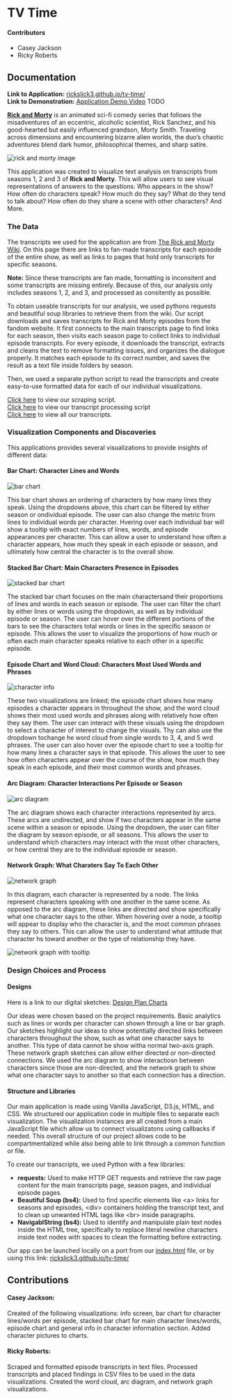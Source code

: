 # TV Time

#### Contributors

- Casey Jackson
- Ricky Roberts

## Documentation

**Link to Application:** [rickslick3.github.io/tv-time/](https://rickslick3.github.io/tv-time/) <br/>
**Link to Demonstration:** [Application Demo Video](https://www.youtube.com/watch?v=xvFZjo5PgG0) TODO

[**Rick and Morty**](https://en.wikipedia.org/wiki/Rick_and_Morty) is an animated sci-fi comedy series that follows the misadventures of an eccentric, alcoholic scientist, Rick Sanchez, and his good-hearted but easily influenced grandson, Morty Smith. Traveling across dimensions and encountering bizarre alien worlds, the duo’s chaotic adventures blend dark humor, philosophical themes, and sharp satire.

![rick and morty image](/documentation-files/rick-and-morty.jpg)

This application was created to visualize text analysis on transcripts from seasons 1, 2 and 3 of **Rick and Morty**. This will allow users to see visual representations of answers to the questions: Who appears in the show? How often do characters speak? How much do they say? What do they tend to talk about? How often do they share a scene with other characters? And More.

### The Data

The transcripts we used for the application are from [The Rick and Morty Wiki](https://rickandmorty.fandom.com/wiki/Category:Transcripts). On this page there are links to fan-made transcripts for each episode of the entire show, as well as links to pages that hold only transcripts for specific seasons. 

**Note:** Since these transcripts are fan made, formatting is inconsitent and some transcripts are missing entirely. Because of this, our analysis only includes seasons 1, 2, and 3, and processed as consitently as possible. 

To obtain useable transcripts for our analysis, we used pythons requests and beautiful soup libraries to retrieve them from the wiki. Our script downloads and saves transcripts for Rick and Morty episodes from the fandom website. It first connects to the main transcripts page to find links for each season, then visits each season page to collect links to individual episode transcripts. For every episode, it downloads the transcript, extracts and cleans the text to remove formatting issues, and organizes the dialogue properly. It matches each episode to its correct number, and saves the result as a text file inside folders by season.

Then, we used a separate python script to read the transcripts and create easy-to-use formatted data for each of our individual visualizations. 

[Click here](https://github.com/RickSlick3/tv-time/blob/main/scraping.py) to view our scraping script. <br/>
[Click here](https://github.com/RickSlick3/tv-time/blob/main/preprocessing.py) to view our transcript processing script <br/>
[Click here](https://github.com/RickSlick3/tv-time/tree/main/transcripts) to view all our transcripts.

### Visualization Components and Discoveries

This applications provides several visualizations to provide insights of different data:

#### Bar Chart: Character Lines and Words

![bar chart](/documentation-files/bar-chart.png)

This bar chart shows an ordering of characters by how many lines they speak. Using the dropdowns above, this chart can be filtered by either season or ondividual episode. The user can also change the metric from lines to individual words per character. Hvering over each individual bar will show a tooltip with exact numbers of lines, words, and episode appearances per character. This can allow a user to understand how often a character appears, how much they speak in each episode or season, and ultimately how central the character is to the overall show. 

#### Stacked Bar Chart: Main Characters Presence in Episodes

![stacked bar chart](/documentation-files/stacked-bar-chart.png)

The stacked bar chart focuses on the main charactersand their proportions of lines and words in each season or episode. The user can filter the chart by either lines or words using the dropdown, as well as by individual episode or season. The user can hover over the different portions of the bars to see the characters total words or lines in the specific season or episode. This allows the user to visualize the proportions of how much or often each main character speaks relative to each other in a specific episode.

#### Episode Chart and Word Cloud: Characters Most Used Words and Phrases

![character info](/documentation-files/character-info.png)

These two visualizations are linked; the episode chart shows how many episodes a character appears in throughout the show, and the word cloud shows their most used words and phrases along with relatively how often they say them. The user can interact with these visuals using the dropdown to select a character of interest to change the visuals. Thy can also use the dropdown tochange he word cloud from single words to 3, 4, and 5 wrd phrases. The user can also hover over the episode chart to see a tooltip for how many lines a character says in that episode. This allows the user to see how often characters appear over the course of the show, how much they speak in each episode, and their most common words and phrases. 

#### Arc Diagram: Character Interactions Per Episode or Season

![arc diagram](/documentation-files/arc-diagram.png)

The arc diagram shows each character interactions represented by arcs. These arcs are undirected, and show if two characters appear in the same scene within a season or episode. Using the dropdown, the user can filter the diagram by season episode, or all seasons. This allows the user to understand which characters may interact with the most other characters, or how central they are to the individual epiosde or season. 

#### Network Graph: What Charaters Say To Each Other

![network graph](/documentation-files/network.png)

In this diagram, each character is represented by a node. The links represent characters speaking with one another in the same scene. As opposed to the arc diagram, these links are directed and show specifically what one character says to the other. When hovering over a node, a tooltip will appear to display who the character is, and the most common phrases they say to others. This can allow the user to understand what attitude that character hs toward another or the type of relationship they have.

![network graph with tooltip](/documentation-files/network-tooltip.png)

### Design Choices and Process

#### Designs

Here is a link to our digital sketches: [Design Plan Charts](/documentation-files/tv-time-visual-sketches.pdf)

Our ideas were chosen based on the project requirements. Basic analytics such as lines or words per character can shown through a line or bar graph. Our sketches highlight our ideas to show potentially directed links between characters throughout the show, such as what one character says to another. This type of data cannot be show witha normal two-axis graph. These network graph sketches can allow either directed or non-directed connections. We used the arc diagram to show interactiosn between characters since those are non-directed, and the network graph to show what one character says to another so that each connection has a direction.  

#### Structure and Libraries

Our main application is made using Vanilla JavaScript, D3.js, HTML, and CSS. We structured our application code in multiple files to separate each visualization. The visualization instances are all created from a main JavaScript file which allow us to connect visualizatons using callbacks if needed. This overall structure of our project allows code to be compartmentalized while also being able to link through a common function or file.

To create our transcripts, we used Python with a few libraries:
- **requests:** Used to make HTTP GET requests and retrieve the raw page content for the main transcripts page, season pages, and individual episode pages.
- **Beautiful Soup (bs4):** Used to find specific elements like \<a> links for seasons and episodes, \<div> containers holding the transcript text, and to clean up unwanted HTML tags like \<br> inside paragraphs.
- **NavigablString (bs4):** Used to identify and manipulate plain text nodes inside the HTML tree, specifically to replace literal newline characters inside text nodes with spaces to clean the formatting before extracting.

Our app can be launched locally on a port from our [index.html](https://github.com/RickSlick3/tv-time/blob/main/docs/index.html) file, or by using this link: [rickslick3.github.io/tv-time/](https://rickslick3.github.io/tv-time/)

## Contributions

#### Casey Jackson:

Created of the following visualizations: info screen,  bar chart for character lines/words per episode, stacked bar chart for main character lines/words, episode chart and general info in character information section. Added character pictures to charts.

#### Ricky Roberts:

Scraped and formatted episode transcripts in text files. Processed transcripts and placed findings in CSV files to be used in the data visualizations. Created the word cloud, arc diagram, and network graph visualizations. 
